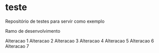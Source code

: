 # teste

Repositório de testes para servir como exemplo

Ramo de desenvolvimento

Alteracao 1
Alteracao 2
Alteracao 3
Alteracao 4
Alteracao 5
Alteracao 6
Alteracao 7
